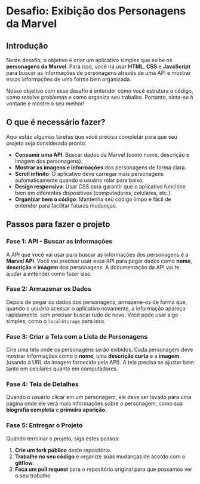 # Desafio: Exibição dos Personagens da Marvel

## Introdução

Neste desafio, o objetivo é criar um aplicativo simples que exibe os **personagens da Marvel**. Para isso, você irá usar **HTML**, **CSS** e **JavaScript** para buscar as informações de personagens através de uma API e mostrar essas informações de uma forma bem organizada.

Nosso objetivo com esse desafio é entender como você estrutura o código, como resolve problemas e como organiza seu trabalho. Portanto, sinta-se à vontade e mostre o seu melhor!

## O que é necessário fazer?

Aqui estão algumas tarefas que você precisa completar para que seu projeto seja considerado pronto:

- **Consumir uma API**: Buscar dados da Marvel (como nome, descrição e imagem dos personagens).
- **Mostrar as imagens e informações** dos personagens de forma clara.
- **Scroll infinito**: O aplicativo deve carregar mais personagens automaticamente quando o usuário rolar para baixo.
- **Design responsivo**: Usar CSS para garantir que o aplicativo funcione bem em diferentes dispositivos (computadores, celulares, etc.).
- **Organizar bem o código**: Mantenha seu código limpo e fácil de entender para facilitar futuras mudanças.

## Passos para fazer o projeto

### Fase 1: API - Buscar as Informações

A API que você vai usar para buscar as informações dos personagens é a **Marvel API**. Você vai precisar usar essa API para pegar dados como **nome**, **descrição** e **imagem** dos personagens. A documentação da API vai te ajudar a entender como fazer isso.

### Fase 2: Armazenar os Dados

Depois de pegar os dados dos personagens, armazene-os de forma que, quando o usuário acessar o aplicativo novamente, a informação apareça rapidamente, sem precisar buscar tudo de novo. Você pode usar algo simples, como o `localStorage` para isso.

### Fase 3: Criar a Tela com a Lista de Personagens

Crie uma tela onde os personagens serão exibidos. Cada personagem deve mostrar informações como o **nome**, uma **descrição curta** e a **imagem** (usando a URL da imagem fornecida pela API). A tela precisa se ajustar bem tanto em celulares quanto em computadores.

### Fase 4: Tela de Detalhes

Quando o usuário clicar em um personagem, ele deve ser levado para uma página onde ele verá mais informações sobre o personagem, como sua **biografia completa** e **primeira aparição**.

### Fase 5: Entregar o Projeto

Quando terminar o projeto, siga estes passos:

1. **Crie um fork público** deste repositório.
2. **Trabalhe no seu código** e organize suas mudanças de acordo com o **gitflow**.
3. **Faça um pull request** para o repositório original para que possamos ver o seu trabalho

